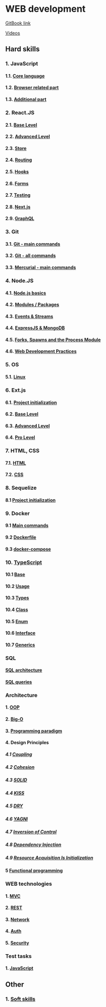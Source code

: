 # WEB development

[GitBook link](https://sergiy-mykhailov-2.gitbook.io/development/)

[Videos](https://github.com/YauhenKavalchuk/interview-questions)

## Hard skills

### 1. JavaScript
#### 1.1. [Core language](js/js_core.md)
#### 1.2. [Browser related part](js/js_browser.md)
#### 1.3. [Additional part](js/js_additional.md)

### 2. React.JS
#### 2.1. [Base Level](react/react_base.md)
#### 2.2. [Advanced Level](react/react_advanced.md)
#### 2.3. [Store](react/react_store.md)
#### 2.4. [Routing](react/react_routing.md)
#### 2.5. [Hooks](react/react_hooks.md)
#### 2.6. [Forms](react/react_forms.md)
#### 2.7. [Testing](react/react_testing.md)
#### 2.8. [Next.js](react/react_next_js.md)
#### 2.9. [GraphQL](react/react_graph_ql.md)

### 3. Git
#### 3.1. [Git - main commands](git/git_main.md)
#### 3.2. [Git - all commands](git/git_all.md)
#### 3.3. [Mercurial - main commands](git/hg_main.md)

### 4. Node.JS
#### 4.1. [Node.js basics](node/node_1.md)
#### 4.2. [Modules / Packages](node/node_2.md)
#### 4.3. [Events & Streams](node/node_3.md)
#### 4.4. [ExpressJS & MongoDB](node/node_4.md)
#### 4.5. [Forks, Spawns and the Process Module](node/node_5.md)
#### 4.6. [Web Development Practices](node/node_6.md)

### 5. OS
#### 5.1. [Linux](os/linux.md)

### 6. Ext.js
#### 6.1. [Project initialization](ext/extjs_init.md)
#### 6.2. [Base Level](ext/extjs_base.md)
#### 6.3. [Advanced Level](ext/extjs_advanced.md)
#### 6.4. [Pro Level](ext/extjs_pro.md)

### 7. HTML, CSS
#### 7.1. [HTML](html_css/html.md)
#### 7.2. [CSS](html_css/css.md)

### 8. Sequelize
#### 8.1 [Project initialization](sequelize/sequelize_init.md)

### 9. Docker
#### 9.1 [Main commands](docker/commands.md)
#### 9.2 [Dockerfile](docker/dockerfile.md)
#### 9.3 [docker-compose](docker/docker-compose.md)

### 10. [TypeScript](ts/ts.md)
#### 10.1 [Base](ts/core/ts_base.md)
#### 10.2 [Usage](ts/core/ts_usage.md)
#### 10.3 [Types](ts/core/ts_type.md)
#### 10.4 [Class](ts/core/ts_class.md)
#### 10.5 [Enum](ts/core/ts_enum.md)
#### 10.6 [Interface](ts/core/ts_interface.md)
#### 10.7 [Generics](ts/core/ts_generic.md)

### SQL
#### [SQL architecture](sql/sql_architecture.md)
#### [SQL queries](sql/sql_queries.md)

### Architecture
#### 1. [OOP](architecture/OOP.md)
#### 2. [Big-O](architecture/big_O.md)
#### 3. [Programming paradigm](architecture/programming_paradigm.md)
#### 4. Design Principles
##### 4.1 [Coupling](architecture/principles/coupling.md)
##### 4.2 [Cohesion](architecture/principles/cohesion.md)
##### 4.3 [SOLID](architecture/principles/solid.md)
##### 4.4 [KISS](architecture/principles/KISS.md)
##### 4.5 [DRY](architecture/principles/DRY.md)
##### 4.6 [YAGNI](architecture/principles/YAGNI.md)
##### 4.7 [Inversion of Control](architecture/principles/IoC.md)
##### 4.8 [Dependency Injection](architecture/principles/dependency_injection.md)
##### 4.9 [Resource Acquisition Is Initialization](architecture/principles/RAII.md)
#### 5 [Functional programming](architecture/functional_programming.md)

### WEB technologies
#### 1. [MVC](web/MVC.md)
#### 2. [REST](web/REST.md)
#### 3. [Network](web/network.md)
#### 4. [Auth](web/auth.md)
#### 5. [Security](web/security.md)

### Test tasks
#### 1. [JavaScript](test_tasks/js_test_tasks.md)


## Other

### 1. [Soft skills](other/soft_skills.md)
